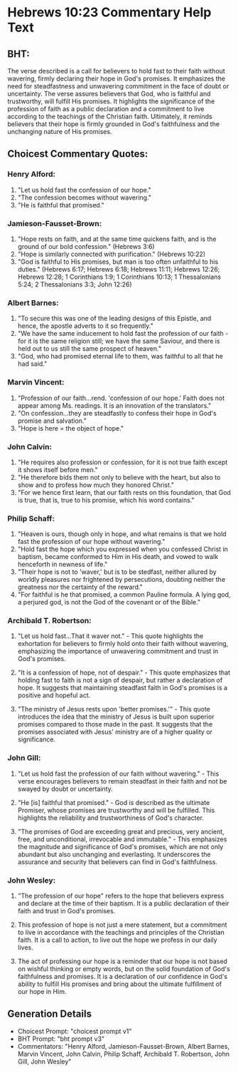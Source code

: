 # Hebrews 10:23 Commentary Help Text

## BHT:
The verse described is a call for believers to hold fast to their faith without wavering, firmly declaring their hope in God's promises. It emphasizes the need for steadfastness and unwavering commitment in the face of doubt or uncertainty. The verse assures believers that God, who is faithful and trustworthy, will fulfill His promises. It highlights the significance of the profession of faith as a public declaration and a commitment to live according to the teachings of the Christian faith. Ultimately, it reminds believers that their hope is firmly grounded in God's faithfulness and the unchanging nature of His promises.

## Choicest Commentary Quotes:
### Henry Alford:
1. "Let us hold fast the confession of our hope." 
2. "The confession becomes without wavering."
3. "He is faithful that promised."

### Jamieson-Fausset-Brown:
1. "Hope rests on faith, and at the same time quickens faith, and is the ground of our bold confession." (Hebrews 3:6)
2. "Hope is similarly connected with purification." (Hebrews 10:22)
3. "God is faithful to His promises, but man is too often unfaithful to his duties." (Hebrews 6:17; Hebrews 6:18; Hebrews 11:11; Hebrews 12:26; Hebrews 12:28; 1 Corinthians 1:9; 1 Corinthians 10:13; 1 Thessalonians 5:24; 2 Thessalonians 3:3; John 12:26)

### Albert Barnes:
1. "To secure this was one of the leading designs of this Epistle, and hence, the apostle adverts to it so frequently."
2. "We have the same inducement to hold fast the profession of our faith - for it is the same religion still; we have the same Saviour, and there is held out to us still the same prospect of heaven."
3. "God, who had promised eternal life to them, was faithful to all that he had said."

### Marvin Vincent:
1. "Profession of our faith...rend. 'confession of our hope.' Faith does not appear among Ms. readings. It is an innovation of the translators." 
2. "On confession...they are steadfastly to confess their hope in God's promise and salvation."
3. "Hope is here = the object of hope."

### John Calvin:
1. "He requires also profession or confession, for it is not true faith except it shows itself before men."
2. "He therefore bids them not only to believe with the heart, but also to show and to profess how much they honored Christ."
3. "For we hence first learn, that our faith rests on this foundation, that God is true, that is, true to his promise, which his word contains."

### Philip Schaff:
1. "Heaven is ours, though only in hope, and what remains is that we hold fast the profession of our hope without wavering."
2. "Hold fast the hope which you expressed when you confessed Christ in baptism, became conformed to Him in His death, and vowed to walk henceforth in newness of life."
3. "Their hope is not to 'waver,' but is to be stedfast, neither allured by worldly pleasures nor frightened by persecutions, doubting neither the greatness nor the certainty of the reward."
4. "For faithful is he that promised, a common Pauline formula. A lying god, a perjured god, is not the God of the covenant or of the Bible."

### Archibald T. Robertson:
1. "Let us hold fast...That it waver not." - This quote highlights the exhortation for believers to firmly hold onto their faith without wavering, emphasizing the importance of unwavering commitment and trust in God's promises.

2. "It is a confession of hope, not of despair." - This quote emphasizes that holding fast to faith is not a sign of despair, but rather a declaration of hope. It suggests that maintaining steadfast faith in God's promises is a positive and hopeful act.

3. "The ministry of Jesus rests upon 'better promises.'" - This quote introduces the idea that the ministry of Jesus is built upon superior promises compared to those made in the past. It suggests that the promises associated with Jesus' ministry are of a higher quality or significance.

### John Gill:
1. "Let us hold fast the profession of our faith without wavering." - This verse encourages believers to remain steadfast in their faith and not be swayed by doubt or uncertainty.

2. "He [is] faithful that promised." - God is described as the ultimate Promiser, whose promises are trustworthy and will be fulfilled. This highlights the reliability and trustworthiness of God's character.

3. "The promises of God are exceeding great and precious, very ancient, free, and unconditional, irrevocable and immutable." - This emphasizes the magnitude and significance of God's promises, which are not only abundant but also unchanging and everlasting. It underscores the assurance and security that believers can find in God's faithfulness.

### John Wesley:
1. "The profession of our hope" refers to the hope that believers express and declare at the time of their baptism. It is a public declaration of their faith and trust in God's promises.

2. This profession of hope is not just a mere statement, but a commitment to live in accordance with the teachings and principles of the Christian faith. It is a call to action, to live out the hope we profess in our daily lives.

3. The act of professing our hope is a reminder that our hope is not based on wishful thinking or empty words, but on the solid foundation of God's faithfulness and promises. It is a declaration of our confidence in God's ability to fulfill His promises and bring about the ultimate fulfillment of our hope in Him.


## Generation Details
- Choicest Prompt: "choicest prompt v1"
- BHT Prompt: "bht prompt v3"
- Commentators: "Henry Alford, Jamieson-Fausset-Brown, Albert Barnes, Marvin Vincent, John Calvin, Philip Schaff, Archibald T. Robertson, John Gill, John Wesley"
